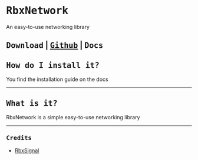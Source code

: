 # <kbd>RbxNetwork</kbd>

An easy-to-use networking library

## <kbd>Download</kbd> | <kbd>[Github](https://github.com/Command17/RbxNetwork)</kbd> | <kbd>Docs</kbd>

## <kbd>How do I install it?</kbd>

You find the installation guide on the docs

---

## <kbd>What is it?</kbd>

RbxNetwork is a simple easy-to-use networking library

---

### <kbd>Credits</kbd>

- [RbxSignal](https://github.com/Command17/RbxSignal)
